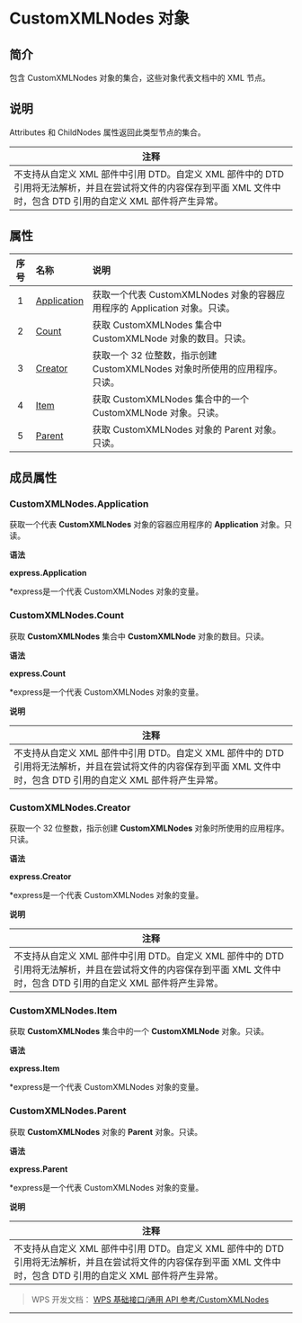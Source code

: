 # CustomXMLNodes 对象

## 简介

包含 CustomXMLNodes 对象的集合，这些对象代表文档中的 XML 节点。

## 说明

Attributes 和 ChildNodes 属性返回此类型节点的集合。

| 注释                                                                                                                                                                 |
|----------------------------------------------------------------------------------------------------------------------------------------------------------------------|
| 不支持从自定义 XML 部件中引用 DTD。自定义 XML 部件中的 DTD 引用将无法解析，并且在尝试将文件的内容保存到平面 XML 文件中时，包含 DTD 引用的自定义 XML 部件将产生异常。 |

## 属性

| 序号 | 名称                                       | 说明                                                                       |
|:----:|:-------------------------------------------|:---------------------------------------------------------------------------|
|  1   | [Application](#CustomXMLNodes.Application) | 获取一个代表 CustomXMLNodes 对象的容器应用程序的 Application 对象。只读。  |
|  2   | [Count](#CustomXMLNodes.Count)             | 获取 CustomXMLNodes 集合中 CustomXMLNode 对象的数目。只读。                |
|  3   | [Creator](#CustomXMLNodes.Creator)         | 获取一个 32 位整数，指示创建 CustomXMLNodes 对象时所使用的应用程序。只读。 |
|  4   | [Item](#CustomXMLNodes.Item)               | 获取 CustomXMLNodes 集合中的一个 CustomXMLNode 对象。只读。                |
|  5   | [Parent](#CustomXMLNodes.Parent)           | 获取 CustomXMLNodes 对象的 Parent 对象。只读。                             |

## 成员属性

### CustomXMLNodes.Application

获取一个代表 **CustomXMLNodes** 对象的容器应用程序的 **Application** 对象。只读。

**语法**

**express.Application**

\*express是一个代表 CustomXMLNodes 对象的变量。

### CustomXMLNodes.Count

获取 **CustomXMLNodes** 集合中 **CustomXMLNode** 对象的数目。只读。

**语法**

**express.Count**

\*express是一个代表 CustomXMLNodes 对象的变量。

**说明**

| 注释                                                                                                                                                                 |
|----------------------------------------------------------------------------------------------------------------------------------------------------------------------|
| 不支持从自定义 XML 部件中引用 DTD。自定义 XML 部件中的 DTD 引用将无法解析，并且在尝试将文件的内容保存到平面 XML 文件中时，包含 DTD 引用的自定义 XML 部件将产生异常。 |

### CustomXMLNodes.Creator

获取一个 32 位整数，指示创建 **CustomXMLNodes** 对象时所使用的应用程序。只读。

**语法**

**express.Creator**

\*express是一个代表 CustomXMLNodes 对象的变量。

**说明**

| 注释                                                                                                                                                                 |
|----------------------------------------------------------------------------------------------------------------------------------------------------------------------|
| 不支持从自定义 XML 部件中引用 DTD。自定义 XML 部件中的 DTD 引用将无法解析，并且在尝试将文件的内容保存到平面 XML 文件中时，包含 DTD 引用的自定义 XML 部件将产生异常。 |

### CustomXMLNodes.Item

获取 **CustomXMLNodes** 集合中的一个 **CustomXMLNode** 对象。只读。

**语法**

**express.Item**

\*express是一个代表 CustomXMLNodes 对象的变量。

### CustomXMLNodes.Parent

获取 **CustomXMLNodes** 对象的 **Parent** 对象。只读。

**语法**

**express.Parent**

\*express是一个代表 CustomXMLNodes 对象的变量。

**说明**

| 注释                                                                                                                                                                 |
|----------------------------------------------------------------------------------------------------------------------------------------------------------------------|
| 不支持从自定义 XML 部件中引用 DTD。自定义 XML 部件中的 DTD 引用将无法解析，并且在尝试将文件的内容保存到平面 XML 文件中时，包含 DTD 引用的自定义 XML 部件将产生异常。 |

> WPS 开发文档： [WPS 基础接口/通用 API 参考/CustomXMLNodes](https://qn.cache.wpscdn.cn/encs/doc/office_v19/index.htm)

------------------------------------------------------------------------

